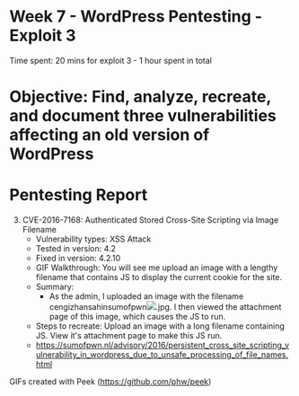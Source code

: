 # Week 7 - WordPress Pentesting - Exploit 3

Time spent: 20 mins for exploit 3 - 1 hour spent in total

# Objective: Find, analyze, recreate, and document **three vulnerabilities** affecting an old version of WordPress

# Pentesting Report

3. CVE-2016-7168: Authenticated Stored Cross-Site Scripting via Image Filename
    - Vulnerability types: XSS Attack
    - Tested in version: 4.2
    - Fixed in version: 4.2.10
    - GIF Walkthrough: You will see me upload an image with a lengthy filename
      that contains JS to display the current cookie for the site.
    - Summary:
      - As the admin, I uploaded an image with the filename 
        cengizhansahinsumofpwn<img src=a onerror=alert(document.cookie)>.jpg. 
        I then viewed the attachment page of this image, which causes the JS to run.
    - Steps to recreate: Upload an image with a long filename containing JS. View it's
     attachment page to make this JS run.
    - https://sumofpwn.nl/advisory/2016/persistent_cross_site_scripting_vulnerability_in_wordpress_due_to_unsafe_processing_of_file_names.html

GIFs created with Peek (https://github.com/phw/peek)